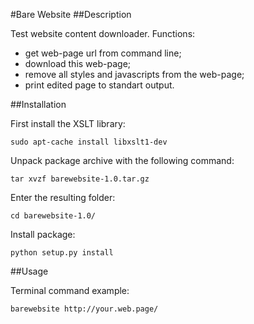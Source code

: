 #Bare Website
##Description

Test website content downloader.
Functions:
 - get web-page url from command line;
 - download this web-page;
 - remove all styles and javascripts from the web-page;
 - print edited page to standart output.

##Installation

First install the XSLT library:

```
sudo apt-cache install libxslt1-dev
```

Unpack package archive with the following command:

```
tar xvzf barewebsite-1.0.tar.gz
```

Enter the resulting folder:

```
cd barewebsite-1.0/
```

Install package:

```
python setup.py install
```

##Usage

Terminal command example:

```
barewebsite http://your.web.page/
```
